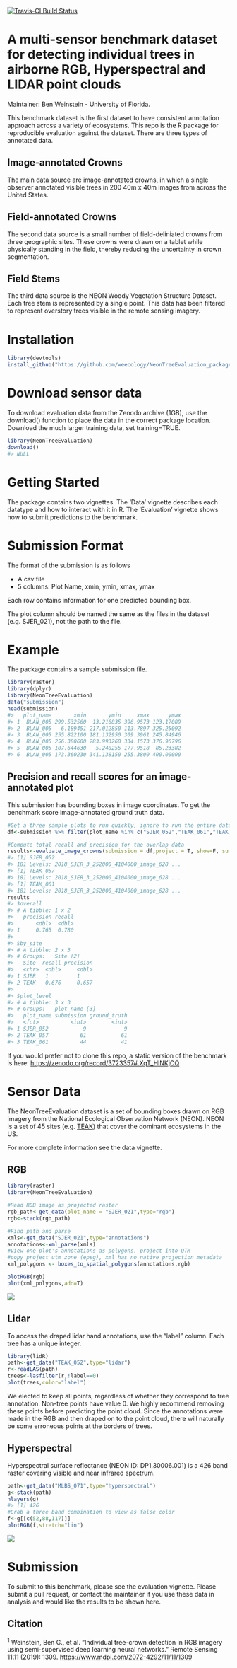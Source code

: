 [![Travis-CI Build
Status](https://travis-ci.org/Weecology/NeonTreeEvaluation_package.svg?branch=master)](https://travis-ci.org/Weecology/NeonTreeEvaluation_package)

A multi-sensor benchmark dataset for detecting individual trees in airborne RGB, Hyperspectral and LIDAR point clouds
=====================================================================================================================

Maintainer: Ben Weinstein - University of Florida.

This benchmark dataset is the first dataset to have consistent
annotation approach across a variety of ecosystems. This repo is the R
package for reproducible evaluation against the dataset. There are three
types of annotated data.

Image-annotated Crowns
----------------------

The main data source are image-annotated crowns, in which a single
observer annotated visible trees in 200 40m x 40m images from across the
United States.

Field-annotated Crowns
----------------------

The second data source is a small number of field-deliniated crowns from
three geographic sites. These crowns were drawn on a tablet while
physically standing in the field, thereby reducing the uncertainty in
crown segmentation.

Field Stems
-----------

The third data source is the NEON Woody Vegetation Structure Dataset.
Each tree stem is represented by a single point. This data has been
filtered to represent overstory trees visible in the remote sensing
imagery.

Installation
============

``` r
library(devtools)
install_github("https://github.com/weecology/NeonTreeEvaluation_package.git")
```

Download sensor data
====================

To download evaluation data from the Zenodo archive (1GB), use the
download() function to place the data in the correct package location.
Download the much larger training data, set training=TRUE.

``` r
library(NeonTreeEvaluation)
download()
#> NULL
```

Getting Started
===============

The package contains two vignettes. The ‘Data’ vignette describes each
datatype and how to interact with it in R. The ‘Evaluation’ vignette
shows how to submit predictions to the benchmark.

Submission Format
=================

The format of the submission is as follows

-   A csv file
-   5 columns: Plot Name, xmin, ymin, xmax, ymax

Each row contains information for one predicted bounding box.

The plot column should be named the same as the files in the dataset
(e.g. SJER\_021), not the path to the file.

Example
=======

The package contains a sample submission file.

``` r
library(raster)
library(dplyr)
library(NeonTreeEvaluation)
data("submission")
head(submission)
#>   plot_name       xmin       ymin     xmax      ymax
#> 1  BLAN_005 299.532560  13.216835 396.9573 123.17089
#> 2  BLAN_005   6.189451 217.012850 113.7897 325.25092
#> 3  BLAN_005 255.822100 181.132950 309.3961 245.84946
#> 4  BLAN_005 256.380600 283.993260 334.1573 376.96796
#> 5  BLAN_005 107.644630   5.248255 177.9518  85.23382
#> 6  BLAN_005 173.360230 341.138150 255.3800 400.00000
```

Precision and recall scores for an image-annotated plot
-------------------------------------------------------

This submission has bounding boxes in image coordinates. To get the
benchmark score image-annotated ground truth data.

``` r
#Get a three sample plots to run quickly, ignore to run the entire dataset
df<-submission %>% filter(plot_name %in% c("SJER_052","TEAK_061","TEAK_057"))

#Compute total recall and precision for the overlap data
results<-evaluate_image_crowns(submission = df,project = T, show=F, summarize = T)
#> [1] SJER_052
#> 181 Levels: 2018_SJER_3_252000_4104000_image_628 ...
#> [1] TEAK_057
#> 181 Levels: 2018_SJER_3_252000_4104000_image_628 ...
#> [1] TEAK_061
#> 181 Levels: 2018_SJER_3_252000_4104000_image_628 ...
results
#> $overall
#> # A tibble: 1 x 2
#>   precision recall
#>       <dbl>  <dbl>
#> 1     0.765  0.780
#> 
#> $by_site
#> # A tibble: 2 x 3
#> # Groups:   Site [2]
#>   Site  recall precision
#>   <chr>  <dbl>     <dbl>
#> 1 SJER   1         1    
#> 2 TEAK   0.676     0.657
#> 
#> $plot_level
#> # A tibble: 3 x 3
#> # Groups:   plot_name [3]
#>   plot_name submission ground_truth
#>   <fct>          <int>        <int>
#> 1 SJER_052           9            9
#> 2 TEAK_057          61           61
#> 3 TEAK_061          44           41
```

If you would prefer not to clone this repo, a static version of the
benchmark is here:
<a href="https://zenodo.org/record/3723357#.XqT_HlNKjOQ" class="uri">https://zenodo.org/record/3723357#.XqT_HlNKjOQ</a>

Sensor Data
===========

The NeonTreeEvaluation dataset is a set of bounding boxes drawn on RGB
imagery from the National Ecological Observation Network (NEON). NEON is
a set of 45 sites
(e.g. [TEAK](https://www.neonscience.org/field-sites/field-sites-map/TEAK))
that cover the dominant ecosystems in the US.

For more complete information see the data vignette.

RGB
---

``` r
library(raster)
library(NeonTreeEvaluation)

#Read RGB image as projected raster
rgb_path<-get_data(plot_name = "SJER_021",type="rgb")
rgb<-stack(rgb_path)

#Find path and parse
xmls<-get_data("SJER_021",type="annotations")
annotations<-xml_parse(xmls)
#View one plot's annotations as polygons, project into UTM
#copy project utm zone (epsg), xml has no native projection metadata
xml_polygons <- boxes_to_spatial_polygons(annotations,rgb)

plotRGB(rgb)
plot(xml_polygons,add=T)
```

![](www/README-unnamed-chunk-6-1.png)

Lidar
-----

To access the draped lidar hand annotations, use the “label” column.
Each tree has a unique integer.

``` r
library(lidR)
path<-get_data("TEAK_052",type="lidar")
r<-readLAS(path)
trees<-lasfilter(r,!label==0)
plot(trees,color="label")
```

We elected to keep all points, regardless of whether they correspond to
tree annotation. Non-tree points have value 0. We highly recommend
removing these points before predicting the point cloud. Since the
annotations were made in the RGB and then draped on to the point cloud,
there will naturally be some erroneous points at the borders of trees.

Hyperspectral
-------------

Hyperspectral surface reflectance (NEON ID: DP1.30006.001) is a 426 band
raster covering visible and near infrared spectrum.

``` r
path<-get_data("MLBS_071",type="hyperspectral")
g<-stack(path)
nlayers(g)
#> [1] 426
#Grab a three band combination to view as false color
f<-g[[c(52,88,117)]]
plotRGB(f,stretch="lin")
```

![](www/README-unnamed-chunk-8-1.png)

Submission
==========

To submit to this benchmark, please see the evaluation vignette. Please
submit a pull request, or contact the maintainer if you use these data
in analysis and would like the results to be shown here.

Citation
--------

<sup>1</sup> Weinstein, Ben G., et al. “Individual tree-crown detection
in RGB imagery using semi-supervised deep learning neural networks.”
Remote Sensing 11.11 (2019): 1309.
<a href="https://www.mdpi.com/2072-4292/11/11/1309" class="uri">https://www.mdpi.com/2072-4292/11/11/1309</a>
